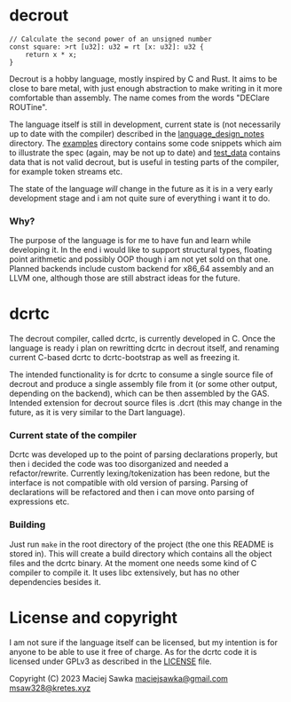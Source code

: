 # decrout

```decrout
// Calculate the second power of an unsigned number
const square: >rt [u32]: u32 = rt [x: u32]: u32 {
    return x * x;
}
```
Decrout is a hobby language, mostly inspired by C and Rust. It aims to be close to bare metal, with just enough abstraction to make writing in it more comfortable than assembly. The name comes from the words "DEClare ROUTine".

The language itself is still in development, current state is (not necessarily up to date with the compiler) described in the [language_design_notes](language_design_notes) directory. The [examples](examples) directory contains some code snippets which aim to illustrate the spec (again, may be not up to date) and [test_data](test_data) contains data that is not valid decrout, but is useful in testing parts of the compiler, for example token streams etc.

The state of the language *will* change in the future as it is in a very early development stage and i am not quite sure of everything i want it to do.

### Why?
The purpose of the language is for me to have fun and learn while developing it. In the end i would like to support structural types, floating point arithmetic and possibly OOP though i am not yet sold on that one. Planned backends include custom backend for x86_64 assembly and an LLVM one, although those are still abstract ideas for the future.

# dcrtc
The decrout compiler, called dcrtc, is currently developed in C. Once the language is ready i plan on rewritting dcrtc in decrout itself, and renaming current C-based dcrtc to dcrtc-bootstrap as well as freezing it.

The intended functionality is for dcrtc to consume a single source file of decrout and produce a single assembly file from it (or some other output, depending on the backend), which can be then assembled by the GAS. Intended extension for decrout source files is .dcrt (this may change in the future, as it is very similar to the Dart language).

### Current state of the compiler
Dcrtc was developed up to the point of parsing declarations properly, but then i decided the code was too disorganized and needed a refactor/rewrite. Currently lexing/tokenization has been redone, but the interface is not compatible with old version of parsing. Parsing of declarations will be refactored and then i can move onto parsing of expressions etc.

### Building
Just run `make` in the root directory of the project (the one this README is stored in). This will create a build directory which contains all the object files and the dcrtc binary. At the moment one needs some kind of C compiler to compile it. It uses libc extensively, but has no other dependencies besides it.

# License and copyright
I am not sure if the language itself can be licensed, but my intention is for anyone to be able to use it free of charge. As for the dcrtc code it is licensed under GPLv3 as described in the [LICENSE](LICENSE) file.

Copyright (C) 2023  Maciej Sawka <maciejsawka@gmail.com> <msaw328@kretes.xyz>

